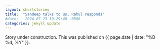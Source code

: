 ```yaml
---
layout: shortstories
title:  "Sandeep talks to us, Rahul responds"
#date:   2024-07-23 10:29:40 -0500
categories: jekyll update
---
```


Story under construction. This was published on {{ page.date | date: "%B %d, %Y" }}.